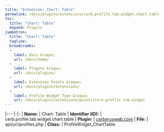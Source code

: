 ```yaml
---
title: "Extension: Chart: Table"
permalink: /docs/plugins/extensions/cerb.profile.tab.widget.chart.table/
toc:
  title: "Chart: Table"
  expand: Plugins
jumbotron:
  title: "Chart: Table"
  tagline: 
  breadcrumbs:
  -
    label: Docs &raquo;
    url: /docs/home/
  -
    label: Plugins &raquo;
    url: /docs/plugins/
  -
    label: Extension Points &raquo;
    url: /docs/plugins/extensions/
  -
    label: Profile Widget Type &raquo;
    url: /docs/plugins/extensions/points/cerb.profile.tab.widget
---
```


|---
|-|-
| **Name:** | Chart: Table
| **Identifier (ID):** | cerb.profile.tab.widget.chart.table
| **Plugin:** | [cerberusweb.core](/docs/plugins/cerberusweb.core/)
| **File:** | api/uri/profiles.php
| **Class:** | ProfileWidget_ChartTable

